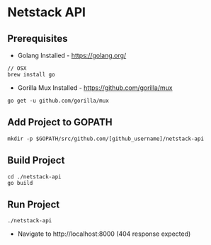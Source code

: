 # Netstack API

## Prerequisites
* Golang Installed - https://golang.org/
```
// OSX
brew install go
```
* Gorilla Mux Installed - https://github.com/gorilla/mux
```
go get -u github.com/gorilla/mux
```

## Add Project to GOPATH 
```
mkdir -p $GOPATH/src/github.com/[github_username]/netstack-api
```

## Build Project
```
cd ./netstack-api
go build
```

## Run Project
```
./netstack-api
```
* Navigate to http://localhost:8000 (404 response expected)

